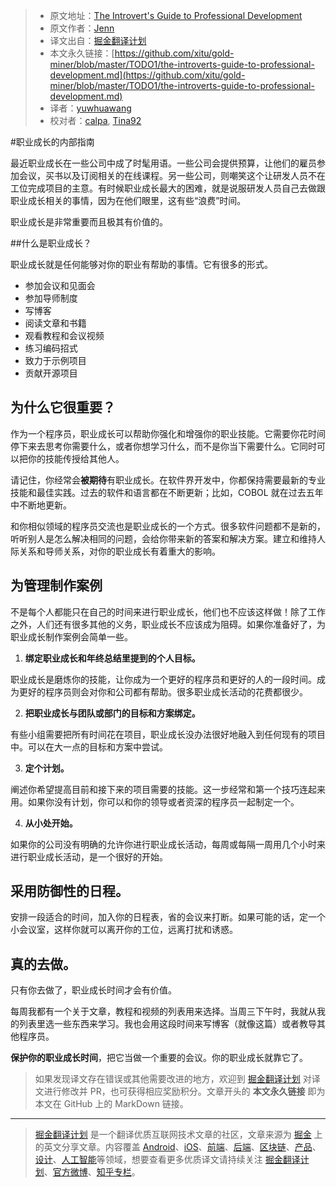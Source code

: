 > * 原文地址：[The Introvert's Guide to Professional Development](https://dev.to/geekgalgroks/the-introverts-guide-to-professional-development-3408)
> * 原文作者：[Jenn](https://dev.to/geekgalgroks)
> * 译文出自：[掘金翻译计划](https://github.com/xitu/gold-miner)
> * 本文永久链接：[https://github.com/xitu/gold-miner/blob/master/TODO1/the-introverts-guide-to-professional-development.md](https://github.com/xitu/gold-miner/blob/master/TODO1/the-introverts-guide-to-professional-development.md)
> * 译者：[yuwhuawang](https://github.com/yuwhuawang)
> * 校对者：[calpa](https://github.com/calpa), [Tina92](https://github.com/Tina92)

#职业成长的内部指南

最近职业成长在一些公司中成了时髦用语。一些公司会提供预算，让他们的雇员参加会议，买书以及订阅相关的在线课程。另一些公司，则嘲笑这个让研发人员不在工位完成项目的主意。有时候职业成长最大的困难，就是说服研发人员自己去做跟职业成长相关的事情，因为在他们眼里，这有些“浪费”时间。

职业成长是非常重要而且极其有价值的。

##什么是职业成长？

职业成长就是任何能够对你的职业有帮助的事情。它有很多的形式。

*   参加会议和见面会
*   参加导师制度
*   写博客
*   阅读文章和书籍
*   观看教程和会议视频
*   练习编码招式
*   致力于示例项目
*   贡献开源项目

## 为什么它很重要？

作为一个程序员，职业成长可以帮助你强化和增强你的职业技能。它需要你花时间停下来去思考你需要什么，或者你想学习什么，而不是你当下需要什么。它同时可以把你的技能传授给其他人。

请记住，你经常会**被期待**有职业成长。在软件界开发中，你都保持需要最新的专业技能和最佳实践。过去的软件和语言都在不断更新；比如，COBOL 就在过去五年中不断地更新。

和你相似领域的程序员交流也是职业成长的一个方式。很多软件问题都不是新的，听听别人是怎么解决相同的问题，会给你带来新的答案和解决方案。建立和维持人际关系和导师关系，对你的职业成长有着重大的影响。

## 为管理制作案例

不是每个人都能只在自己的时间来进行职业成长，他们也不应该这样做！除了工作之外，人们还有很多其他的义务，职业成长不应该成为阻碍。如果你准备好了，为职业成长制作案例会简单一些。

1.  **绑定职业成长和年终总结里提到的个人目标。**

职业成长是磨炼你的技能，让你成为一个更好的程序员和更好的人的一段时间。成为更好的程序员则会对你和公司都有帮助。很多职业成长活动的花费都很少。

2.  **把职业成长与团队或部门的目标和方案绑定。**

有些小组需要把所有时间花在项目，职业成长没办法很好地融入到任何现有的项目中。可以在大一点的目标和方案中尝试。

3.  **定个计划。**

阐述你希望提高目前和接下来的项目需要的技能。这一步经常和第一个技巧连起来用。如果你没有计划，你可以和你的领导或者资深的程序员一起制定一个。

4.  **从小处开始。**

如果你的公司没有明确的允许你进行职业成长活动，每周或每隔一周用几个小时来进行职业成长活动，是一个很好的开始。

## 采用防御性的日程。

安排一段适合的时间，加入你的日程表，省的会议来打断。如果可能的话，定一个小会议室，这样你就可以离开你的工位，远离打扰和诱惑。

## 真的去做。

只有你去做了，职业成长时间才会有价值。

每周我都有一个关于文章，教程和视频的列表用来选择。当周三下午时，我就从我的列表里选一些东西来学习。我也会用这段时间来写博客（就像这篇）或者教导其他程序员。

**保护你的职业成长时间**，把它当做一个重要的会议。你的职业成长就靠它了。

> 如果发现译文存在错误或其他需要改进的地方，欢迎到 [掘金翻译计划](https://github.com/xitu/gold-miner) 对译文进行修改并 PR，也可获得相应奖励积分。文章开头的 **本文永久链接** 即为本文在 GitHub 上的 MarkDown 链接。


---

> [掘金翻译计划](https://github.com/xitu/gold-miner) 是一个翻译优质互联网技术文章的社区，文章来源为 [掘金](https://juejin.im) 上的英文分享文章。内容覆盖 [Android](https://github.com/xitu/gold-miner#android)、[iOS](https://github.com/xitu/gold-miner#ios)、[前端](https://github.com/xitu/gold-miner#前端)、[后端](https://github.com/xitu/gold-miner#后端)、[区块链](https://github.com/xitu/gold-miner#区块链)、[产品](https://github.com/xitu/gold-miner#产品)、[设计](https://github.com/xitu/gold-miner#设计)、[人工智能](https://github.com/xitu/gold-miner#人工智能)等领域，想要查看更多优质译文请持续关注 [掘金翻译计划](https://github.com/xitu/gold-miner)、[官方微博](http://weibo.com/juejinfanyi)、[知乎专栏](https://zhuanlan.zhihu.com/juejinfanyi)。
